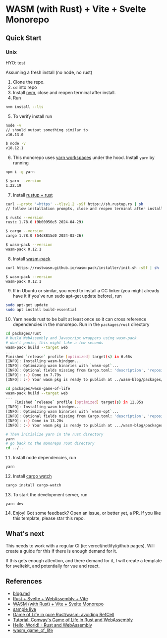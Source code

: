 # WASM (with Rust) + Vite + Svelte Monorepo

## Quick Start

### Unix

HYO: test

Assuming a fresh install (no node, no rust)

1. Clone the repo.
2. `cd` into repo
3. Install [nvm](https://github.com/nvm-sh/nvm#installing-and-updating), close
   and reopen terminal after install.
4. Run

```bash
nvm install --lts
```

5. To verify install run

```bash
node -v
// should output something similar to
v16.13.0
```

```bash
$ node -v
v18.12.1
```

6. This monorepo uses [yarn workspaces](https://yarnpkg.com/features/workspaces)
   under the hood. Install `yarn` by running

```bash
npm i -g yarn
```

```bash
$ yarn --version
1.22.19
```

7. Install [rustup + rust](https://www.rust-lang.org/tools/install)

```bash
curl --proto '=https' --tlsv1.2 -sSf https://sh.rustup.rs | sh
// follow installation prompts, close and reopen terminal after install.
```

```bash
$ rustc --version
rustc 1.78.0 (9b00956e5 2024-04-29)

$ cargo --version
cargo 1.78.0 (54d8815d0 2024-03-26)

$ wasm-pack --version
wasm-pack 0.12.1
```

8. Install [wasm-pack](https://rustwasm.github.io/wasm-pack/installer/)

```bash
curl https://rustwasm.github.io/wasm-pack/installer/init.sh -sSf | sh
```

```bash
$ wasm-pack --version
wasm-pack 0.12.1
```

9. If in Ubuntu or similar, you need to install a CC linker (you might already
   have it if you've run sudo apt-get update before), run

```bash
sudo apt-get update
sudo apt install build-essential
```

10. Yarn needs rust to be built at least once so it can cross reference
    dependencies in the monorepo. Run in the `packages/rust` directory

```bash
cd packages/rust
# build WebAssembly and Javascript wrappers using wasm-pack
# don't panic, this might take a few seconds
wasm-pack build --target web
...
Finished `release` profile [optimized] target(s) in 6.66s
[INFO]: Installing wasm-bindgen...
[INFO]: Optimizing wasm binaries with `wasm-opt`...
[INFO]: Optional fields missing from Cargo.toml: 'description', 'repository', and 'license'. These are not necessary, but recommended
[INFO]: :-) Done in 7.79s
[INFO]: :-) Your wasm pkg is ready to publish at ../wasm-blog/packages/rust/pkg.ls

cd packages/wasm-game-of-life
wasm-pack build --target web
...
    Finished `release` profile [optimized] target(s) in 12.85s
[INFO]: Installing wasm-bindgen...
[INFO]: Optimizing wasm binaries with `wasm-opt`...
[INFO]: Optional fields missing from Cargo.toml: 'description', 'repository', and 'license'. These are not necessary, but recommended
[INFO]: :-) Done in 13.20s
[INFO]: :-) Your wasm pkg is ready to publish at .../wasm-blog/packages/wasm-game-of-life/pkg.

# Then initialize yarn in the rust directory
yarn
# go back to the monorepo root directory
cd ../..
```

11. Install node dependencies, run

```bash
yarn
```

12. Install [cargo watch](https://crates.io/crates/cargo-watch)

```bash
cargo install cargo-watch
```

13. To start the development server, run

```
yarn dev
```

14. Enjoy! Got some feedback? Open an issue, or better yet, a PR. If you like
    this template, please star this repo.

## What's next

This needs to work with a regular CI (ie: vercel/netlify/github pages). Will
create a guide for this if there is enough demand for it.

If this gets enough attention, and there demand for it, I will create a template
for sveltekit, and potentially for vue and react.

## References

- [blog.md](https://gist.github.com/CJSmith-0141/c15d14924812a96bfb5af5c69fc3e1e1)
- [Rust + Svelte + WebAssembly + Vite](https://medium.com/@Tazato/rust-svelte-webassembly-vite-c9e1e085927b)
- [WASM (with Rust) + Vite + Svelte Monorepo](https://github.com/dsegovia90/wasm-vite-svelte-monorepo)
- [sample live](https://tazato.net/)
- [Game of Life in pure Rust/wasm: avoiding RefCell](https://users.rust-lang.org/t/game-of-life-in-pure-rust-wasm-avoiding-refcell/45836)
- [Tutorial: Conway's Game of Life in Rust and WebAssembly](https://www.reddit.com/r/rust/comments/8brxds/tutorial_conways_game_of_life_in_rust_and/)
- [Hello, World! - Rust and WebAssembly](https://rustwasm.github.io/docs/book/game-of-life/hello-world.html)
- [wasm_game_of_life](https://github.com/rustwasm/wasm_game_of_life/tree/master?tab=readme-ov-file)
